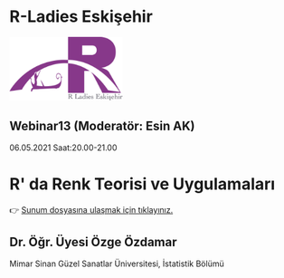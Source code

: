 # R-Ladies Eskişehir 

<img src="https://github.com/bkanx/R-Ladies-EskisehR-Stickers/blob/master/Init.png" width="200"> 


## Webinar13 (Moderatör: Esin AK)



06.05.2021 Saat:20.00-21.00


# R' da Renk Teorisi ve Uygulamaları

:point_right:  [Sunum dosyasına ulaşmak için tıklayınız.](https://ozdamar.github.io/RenkTeorisi/#1)

##  Dr. Öğr. Üyesi Özge Özdamar
Mimar Sinan Güzel Sanatlar Üniversitesi, İstatistik Bölümü

